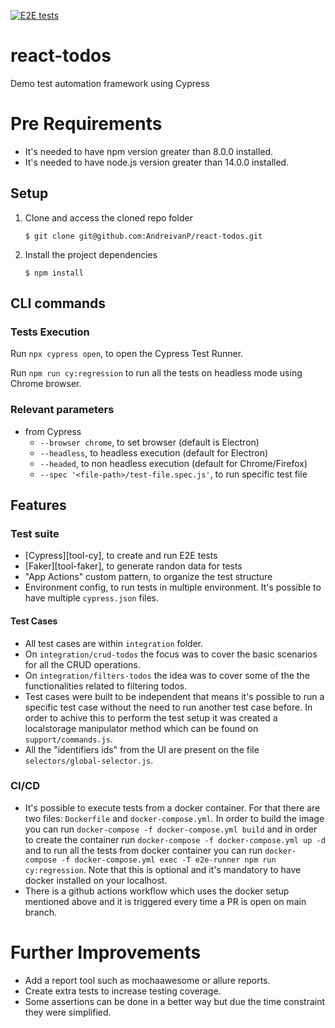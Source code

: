 [![E2E tests](https://github.com/AndreivanP/react-todos/actions/workflows/ci.yml/badge.svg)](https://github.com/AndreivanP/react-todos/actions/workflows/ci.yml)

# react-todos
Demo test automation framework using Cypress

# Pre Requirements
- It's needed to have npm version greater than 8.0.0 installed.
- It's needed to have node.js version greater than 14.0.0 installed.

## Setup

1. Clone and access the cloned repo folder

    `$ git clone git@github.com:AndreivanP/react-todos.git`

2. Install the project dependencies

    `$ npm install`

## CLI commands
### Tests Execution

Run `npx cypress open`, to open the Cypress Test Runner.

Run `npm run cy:regression` to run all the tests on headless mode using Chrome browser.

### Relevant parameters

* from Cypress
  * `--browser chrome`, to set browser (default is Electron)
  * `--headless`, to headless execution (default for Electron)
  * `--headed`, to non headless execution (default for Chrome/Firefox)
  * `--spec '<file-path>/test-file.spec.js'`, to run specific test file

## Features
### Test suite

* [Cypress][tool-cy], to create and run E2E tests
* [Faker][tool-faker], to generate randon data for tests
* "App Actions" custom pattern, to organize the test structure
* Environment config, to run tests in multiple environment. It's possible to have multiple `cypress.json` files.

#### Test Cases

- All test cases are within `integration` folder. 
- On `integration/crud-todos` the focus was to cover the basic scenarios for all the CRUD operations. 
- On `integration/filters-todos` the idea was to cover some of the the functionalities related to filtering todos.
- Test cases were built to be independent that means it's possible to run a specific test case without the need to run another test case before. In order to achive this to perform the test setup it was created a localstorage manipulator method which can be found on `support/commands.js`.
- All the "identifiers ids" from the UI are present on the file `selectors/global-selector.js`.

### CI/CD

- It's possible to execute tests from a docker container. For that there are two files: `Dockerfile` and `docker-compose.yml`. In order to build the image you can run `docker-compose -f docker-compose.yml build` and in order to create the container run `docker-compose -f docker-compose.yml up -d` and to run all the tests from docker container you can run `docker-compose -f docker-compose.yml exec -T e2e-runner npm run cy:regression`. Note that this is optional and it's mandatory to have docker installed on your localhost.
- There is a github actions workflow which uses the docker setup mentioned above and it is triggered every time a PR is open on main branch.

# Further Improvements

- Add a report tool such as mochaawesome or allure reports.
- Create extra tests to increase testing coverage.
- Some assertions can be done in a better way but due the time constraint they were simplified.